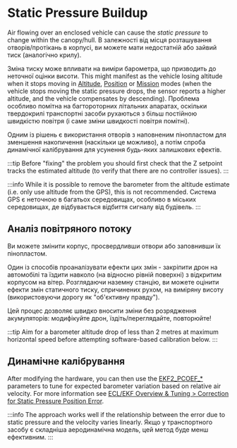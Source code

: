 # Static Pressure Buildup

Air flowing over an enclosed vehicle can cause the _static pressure_ to change within the canopy/hull.
В залежності від місця розташування отворів/протікань в корпусі, ви можете мати недостатній або зайвий тиск (аналогічно крилу).

Зміна тиску може впливати на виміри барометра, що призводить до неточної оцінки висоти.
This might manifest as the vehicle losing altitude when it stops moving in [Altitude](../flight_modes_mc/altitude.md), [Position](../flight_modes_mc/position.md) or [Mission](../flight_modes_mc/mission.md) modes (when the vehicle stops moving the static pressure drops, the sensor reports a higher altitude, and the vehicle compensates by descending).
Проблема особливо помітна на багтороторних літальних апаратах, оскільки твердокрилі транспортні засоби рухаються з більш постійною швидкістю повітря (і саме зміни швидкості повітря помітні).

Одним із рішень є використання отворів з наповненим пінопластом для зменшення накопичення (наскільки це можливо), а потім спроба динамічної калібрування для усунення будь-яких залишкових ефектів.

:::tip
Before "fixing" the problem you should first check that the Z setpoint tracks the estimated altitude (to verify that there are no controller issues).
:::

:::info
While it is possible to remove the barometer from the altitude estimate (i.e. only use altitude from the GPS), this is not recommended.
Система GPS є неточною в багатьох середовищах, особливо в міських середовищах, де відбувається відбиття сигналу від будівель.
:::

## Аналіз повітряного потоку

Ви можете змінити корпус, просвердливши отвори або заповнивши їх пінопластом.

Один із способів проаналізувати ефекти цих змін - закріпити дрон на автомобілі та їздити навколо (на відносно рівній поверхні) з відкритим корпусом на вітер.
Розглядаючи наземну станцію, ви можете оцінити ефекти змін статичного тиску, спричинених рухом, на виміряну висоту (використовуючи дорогу як "об'єктивну правду").

Цей процес дозволяє швидко вносити зміни без розрядження акумуляторів: модифікуйте дрон, їздіть/переглядайте, повторюйте!

:::tip
Aim for a barometer altitude drop of less than 2 metres at maximum horizontal speed before attempting software-based calibration below.
:::

## Динамічне калібрування

After modifying the hardware, you can then use the [EKF2_PCOEF\_\*](../advanced_config/parameter_reference.md#EKF2_PCOEF_XN) parameters to tune for expected barometer variation based on relative air velocity.
For more information see [ECL/EKF Overview & Tuning > Correction for Static Pressure Position Error](../advanced_config/tuning_the_ecl_ekf.md#correction-for-static-pressure-position-error).

:::info
The approach works well if the relationship between the error due to static pressure and the velocity varies linearly.
Якщо у транспортного засобу є складніша аеродинамічна модель, цей метод буде менш ефективним.
:::
